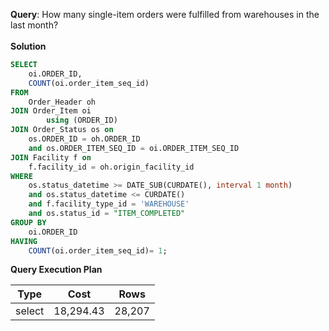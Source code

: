 **Query**: How many single-item orders were fulfilled from warehouses in the last month?<br>
<br>
**Solution**
```sql
SELECT
	oi.ORDER_ID,
	COUNT(oi.order_item_seq_id)
FROM
	Order_Header oh
JOIN Order_Item oi
		using (ORDER_ID)
JOIN Order_Status os on
	os.ORDER_ID = oh.ORDER_ID
	and os.ORDER_ITEM_SEQ_ID = oi.ORDER_ITEM_SEQ_ID
JOIN Facility f on
	f.facility_id = oh.origin_facility_id
WHERE
	os.status_datetime >= DATE_SUB(CURDATE(), interval 1 month)
	and os.status_datetime <= CURDATE()
	and f.facility_type_id = 'WAREHOUSE'
	and os.status_id = "ITEM_COMPLETED"
GROUP BY
	oi.ORDER_ID
HAVING
	COUNT(oi.order_item_seq_id)= 1;
```
**Query Execution Plan**

| Type |   Cost  |   Rows |
| --- | --- | --- |
| select | 18,294.43 | 28,207 |

